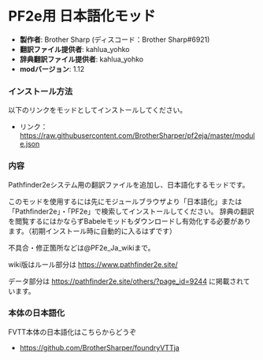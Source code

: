 # PF2e用 日本語化モッド

* **製作者**: Brother Sharp (ディスコード：Brother Sharp#6921)
* **翻訳ファイル提供者**: kahlua_yohko
* **辞典翻訳ファイル提供者**: kahlua_yohko
* **modバージョン**: 1.12

### インストール方法

以下のリンクをモッドとしてインストールしてください。

* リンク： https://raw.githubusercontent.com/BrotherSharper/pf2eja/master/module.json

### 内容
Pathfinder2eシステム用の翻訳ファイルを追加し、日本語化するモッドです。

このモッドを使用するには先にモジュールブラウザより「日本語化」または「Pathfinder2e」・「PF2e」で検索してインストールしてください。
辞典の翻訳を閲覧するにはかならずBabeleモッドもダウンロードし有効化する必要があります。（初期インストール時に自動的に入るはずです）

不具合・修正箇所などは@PF2e_Ja_wikiまで。

wiki版はルール部分は https://www.pathfinder2e.site/

データ部分は https://pathfinder2e.site/others/?page_id=9244 に掲載されています。

### 本体の日本語化
FVTT本体の日本語化はこちらからどうぞ

* https://github.com/BrotherSharper/foundryVTTja